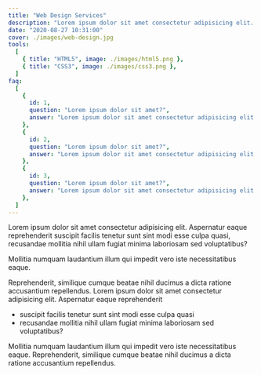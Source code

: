 ```yaml
---
title: "Web Design Services"
description: "Lorem ipsum dolor sit amet consectetur adipisicing elit. Culpa aut rem mollitia ullam quibusdam sunt a, totam at. Lorem ipsum dolor sit amet consectetur adipisicing elit. Culpa aut rem mollitia ullam quibusdam sunt a, totam at!"
date: "2020-08-27 10:31:00"
cover: ./images/web-design.jpg
tools:
  [
    { title: "HTML5", image: ./images/html5.png },
    { title: "CSS3", image: ./images/css3.png },
  ]
faq:
  [
    {
      id: 1,
      question: "Lorem ipsum dolor sit amet?",
      answer: "Lorem ipsum dolor sit amet consectetur adipisicing elit. Aspernatur eaque reprehenderit suscipit facilis tenetur sunt sint modi esse culpa quasi.",
    },
    {
      id: 2,
      question: "Lorem ipsum dolor sit amet?",
      answer: "Lorem ipsum dolor sit amet consectetur adipisicing elit. Aspernatur eaque reprehenderit suscipit facilis tenetur sunt sint modi esse culpa quasi.",
    },
    {
      id: 3,
      question: "Lorem ipsum dolor sit amet?",
      answer: "Lorem ipsum dolor sit amet consectetur adipisicing elit. Aspernatur eaque reprehenderit suscipit facilis tenetur sunt sint modi esse culpa quasi.",
    },
  ]
---
```


Lorem ipsum dolor sit amet consectetur adipisicing elit. Aspernatur eaque reprehenderit suscipit facilis tenetur sunt sint modi esse culpa quasi, recusandae mollitia nihil ullam fugiat minima laboriosam sed voluptatibus?

Mollitia numquam laudantium illum qui impedit vero iste necessitatibus eaque.

Reprehenderit, similique cumque beatae nihil ducimus a dicta ratione accusantium repellendus. Lorem ipsum dolor sit amet consectetur adipisicing elit. Aspernatur eaque reprehenderit

- suscipit facilis tenetur sunt sint modi esse culpa quasi
- recusandae mollitia nihil ullam fugiat minima laboriosam sed voluptatibus?

Mollitia numquam laudantium illum qui impedit vero iste necessitatibus eaque. Reprehenderit, similique cumque beatae nihil ducimus a dicta ratione accusantium repellendus.
